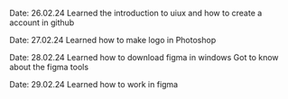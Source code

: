 Date: 26.02.24 
Learned the introduction to uiux and how to create a account in github   

Date: 27.02.24
Learned how to make logo in Photoshop 

Date: 28.02.24 
Learned how to download figma in windows
Got to know about the figma tools 

Date: 29.02.24
Learned how to work in figma 

